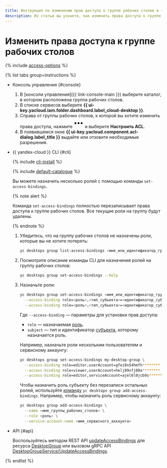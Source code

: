 ```yaml
---
title: Инструкция по изменению прав доступа к группе рабочих столов в {{ cloud-desktop-full-name }}
description: Из статьи вы узнаете, как изменить права доступа к группе рабочих столов в {{ cloud-desktop-full-name }}.
---
```


# Изменить права доступа к группе рабочих столов

{% include [access-options](../../../_includes/cloud-desktop/access-options.md) %}

{% list tabs group=instructions %}

- Консоль управления {#console}

  1. В [консоли управления]({{ link-console-main }}) выберите каталог, в котором расположена группа рабочих столов.
  1. В списке сервисов выберите **{{ ui-key.yacloud.iam.folder.dashboard.label_cloud-desktop }}**.
  1. Справа от группы рабочих столов, к которой вы хотите изменить права доступа, нажмите ![image](../../../_assets/console-icons/ellipsis.svg) и выберите **Настроить ACL**.
  1. В появившемся окне **{{ ui-key.yacloud.component.acl-dialog.label_title }}** выдайте или отзовите необходимые разрешения.

- {{ yandex-cloud }} CLI {#cli}

  {% include [cli-install](../../../_includes/cli-install.md) %}

  {% include [default-catalogue](../../../_includes/default-catalogue.md) %}

  Вы можете назначить несколько ролей с помощью команды `set-access-bindings`.

  {% note alert %}

  Команда `set-access-bindings` полностью перезаписывает права доступа к группе рабочих столов. Все текущие роли на группу будут удалены.

  {% endnote %}

  1. Убедитесь, что на группу рабочих столов не назначены роли, которые вы не хотите потерять:

     ```bash
     yc desktops group list-access-bindings <имя_или_идентификатор_группы_рабочих_столов>
     ```

  1. Посмотрите описание команды CLI для назначения ролей на группу рабочих столов:

     ```bash
     yc desktops group set-access-bindings --help
     ```

  1. Назначьте роли:

      ```bash
      yc desktops group set-access-bindings <имя_или_идентификатор_группы_рабочих_столов> \
        --access-binding role=<роль>,<тип_субъекта>=<идентификатор_субъекта> \
        --access-binding role=<роль>,<тип_субъекта>=<идентификатор_субъекта>
      ```

      Где `--access-binding` — параметры для установки прав доступа:

      * `role` — назначаемая [роль](../../security/index.md#roles-list).
      * `subject` — тип и идентификатор [субъекта](../../../iam/concepts/access-control/index.md#subject), которому назначается роль.

      Например, назначьте роли нескольким пользователям и сервисному аккаунту:

      ```bash
      yc desktops group set-access-bindings my-desktop-group \
        --access-binding role=editor,userAccount=gfei8n54hmfh******** \
        --access-binding role=viewer,userAccount=helj89sfj80a******** \
        --access-binding role=editor,serviceAccount=ajel6l0jcb9s********
      ```

      Чтобы назначить роль субъекту без перезаписи остальных ролей, используйте [команду](../../../cli/cli-ref/desktops/cli-ref/group/add-access-bindings.md) `yc desktops group add-access-bindings`. Например, чтобы назначить роль сервисному аккаунту:

      ```bash
      yc desktops group add-access-bindings \
        --name <имя_группы_рабочих_столов> \
        --role <роль> \
        --service-account-name <имя_сервисного_аккаунта>
      ```

- API {#api}

  Воспользуйтесь методом REST API [updateAccessBindings](../../api-ref/DesktopGroup/updateAccessBindings.md) для ресурса [DesktopGroup](../../api-ref/DesktopGroup/index.md) или вызовом gRPC API [DesktopGroupService/UpdateAccessBindings](../../api-ref/grpc/DesktopGroup/updateAccessBindings.md).

{% endlist %}
